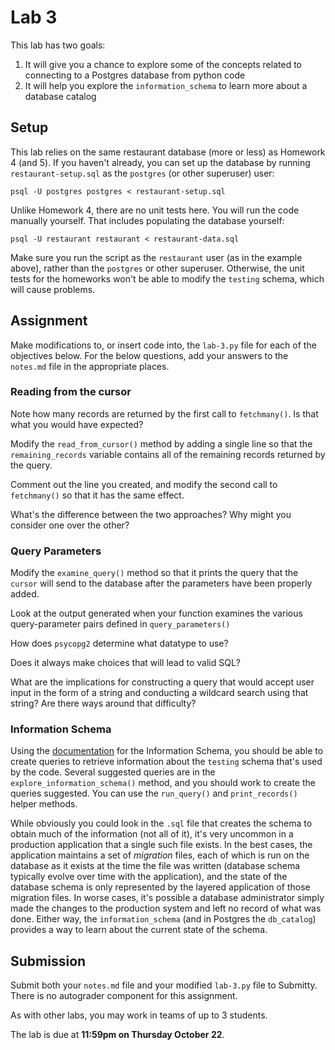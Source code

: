 # Lab 3

This lab has two goals:
1. It will give you a chance to explore some of the concepts related to connecting to a Postgres database from python code
2. It will help you explore the `information_schema` to learn more about a database catalog

## Setup

This lab relies on the same restaurant database (more or less) as Homework 4 (and 5). If you haven't already, you can set up the database by running `restaurant-setup.sql` as the `postgres` (or other superuser) user:

```
psql -U postgres postgres < restaurant-setup.sql
```

Unlike Homework 4, there are no unit tests here. You will run the code manually yourself. That includes populating the database yourself:

```
psql -U restaurant restaurant < restaurant-data.sql
```

Make sure you run the script as the `restaurant` user (as in the example above), rather than the `postgres` or other superuser. Otherwise, the unit tests for the homeworks won't be able to modify the `testing` schema, which will cause problems.

## Assignment 

Make modifications to, or insert code into, the `lab-3.py` file for each of the objectives below. For the below questions, add your answers to the `notes.md` file in the appropriate places.

### Reading from the cursor

Note how many records are returned by the first call to `fetchmany()`. Is that what you would have expected?

Modify the `read_from_cursor()` method by adding a single line so that the `remaining_records` variable contains all of the remaining records returned by the query.

Comment out the line you created, and modify the second call to `fetchmany()` so that it has the same effect.

What's the difference between the two approaches? Why might you consider one over the other?

### Query Parameters

Modify the `examine_query()` method so that it prints the query that the `cursor` will send to the database after the parameters have been properly added.

Look at the output generated when your function examines the various query-parameter pairs defined in `query_parameters()`

How does `psycopg2` determine what datatype to use?

Does it always make choices that will lead to valid SQL?

What are the implications for constructing a query that would accept user input in the form of a string and conducting a wildcard search using that string? Are there ways around that difficulty?

### Information Schema

Using the [documentation](https://www.postgresql.org/docs/12/information-schema.html) for the Information Schema, you should be able to create queries to retrieve information about the `testing` schema that's used by the code. Several suggested queries are in the `explore_information_schema()` method, and you should work to create the queries suggested. You can use the `run_query()` and `print_records()` helper methods.

While obviously you could look in the `.sql` file that creates the schema to obtain much of the information (not all of it), it's very uncommon in a production application that a single such file exists. In the best cases, the application maintains a set of *migration* files, each of which is run on the database as it exists at the time the file was written (database schema typically evolve over time with the application), and the state of the database schema is only represented by the layered application of those migration files. In worse cases, it's possible a database administrator simply made the changes to the production system and left no record of what was done. Either way, the `information_schema` (and in Postgres the `db_catalog`) provides a way to learn about the current state of the schema.

## Submission

Submit both your `notes.md` file and your modified `lab-3.py` file to Submitty. There is no autograder component for this assignment.

As with other labs, you may work in teams of up to 3 students.

The lab is due at **11:59pm on Thursday October 22**.